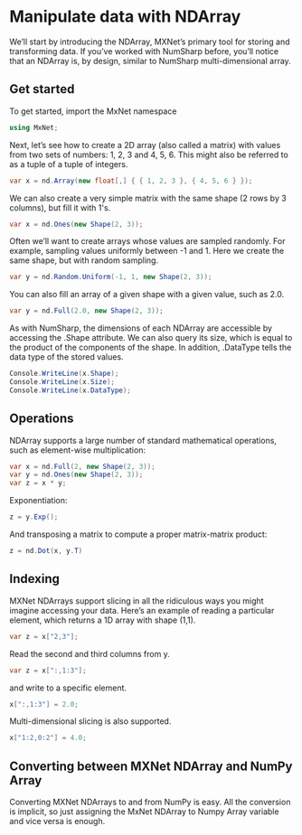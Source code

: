 # Manipulate data with NDArray

We’ll start by introducing the NDArray, MXNet’s primary tool for storing and transforming data. If you’ve worked with NumSharp before, you’ll notice that an NDArray is, by design, similar to NumSharp multi-dimensional array.

## Get started
To get started, import the MxNet namespace

```csharp
using MxNet;
```

Next, let’s see how to create a 2D array (also called a matrix) with values from two sets of numbers: 1, 2, 3 and 4, 5, 6. This might also be referred to as a tuple of a tuple of integers.

```csharp
var x = nd.Array(new float[,] { { 1, 2, 3 }, { 4, 5, 6 } });
```

We can also create a very simple matrix with the same shape (2 rows by 3 columns), but fill it with 1's.

```csharp
var x = nd.Ones(new Shape(2, 3));
```

Often we’ll want to create arrays whose values are sampled randomly. For example, sampling values uniformly between -1 and 1. Here we create the same shape, but with random sampling.

```csharp
var y = nd.Random.Uniform(-1, 1, new Shape(2, 3));
```

You can also fill an array of a given shape with a given value, such as 2.0.

```csharp
var y = nd.Full(2.0, new Shape(2, 3));
```

As with NumSharp, the dimensions of each NDArray are accessible by accessing the .Shape attribute. We can also query its size, which is equal to the product of the components of the shape. In addition, .DataType tells the data type of the stored values.

```csharp
Console.WriteLine(x.Shape);
Console.WriteLine(x.Size);
Console.WriteLine(x.DataType);
```

## Operations

NDArray supports a large number of standard mathematical operations, such as element-wise multiplication:

```csharp
var x = nd.Full(2, new Shape(2, 3));
var y = nd.Ones(new Shape(2, 3));
var z = x * y;
```

Exponentiation:
```csharp
z = y.Exp();
```

And transposing a matrix to compute a proper matrix-matrix product:
```csharp
z = nd.Dot(x, y.T)
```

## Indexing
MXNet NDArrays support slicing in all the ridiculous ways you might imagine accessing your data. Here’s an example of reading a particular element, which returns a 1D array with shape (1,1).

```csharp
var z = x["2,3"];
```

Read the second and third columns from y.
```csharp
var z = x[":,1:3"];
```

and write to a specific element.
```csharp
x[":,1:3"] = 2.0;
```

Multi-dimensional slicing is also supported.
```csharp
x["1:2,0:2"] = 4.0;
```

## Converting between MXNet NDArray and NumPy Array

Converting MXNet NDArrays to and from NumPy is easy. All the conversion is implicit, so just assigning the MxNet NDArray to Numpy Array variable and vice versa is enough.
